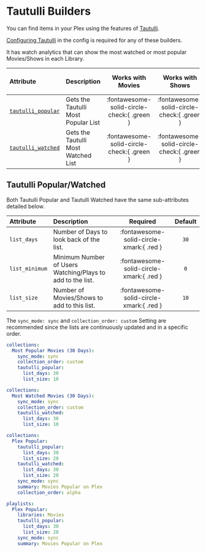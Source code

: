 # Tautulli Builders

You can find items in your Plex using the features of [Tautulli](https://tautulli.com/).

[Configuring Tautulli](../../config/tautulli.md) in the config is required for any of these builders.

It has watch analytics that can show the most watched or most popular Movies/Shows in each Library.

| Attribute                                      | Description                         |             Works with Movies              |              Works with Shows              |    Works with Playlists and Custom Sort    |
|:-----------------------------------------------|:------------------------------------|:------------------------------------------:|:------------------------------------------:|:------------------------------------------:|
| [`tautulli_popular`](#tautulli-popularwatched) | Gets the Tautulli Most Popular List | :fontawesome-solid-circle-check:{ .green } | :fontawesome-solid-circle-check:{ .green } | :fontawesome-solid-circle-check:{ .green } |
| [`tautulli_watched`](#tautulli-popularwatched) | Gets the Tautulli Most Watched List | :fontawesome-solid-circle-check:{ .green } | :fontawesome-solid-circle-check:{ .green } | :fontawesome-solid-circle-check:{ .green } |

## Tautulli Popular/Watched

Both Tautulli Popular and Tautulli Watched have the same sub-attributes detailed below.

| Attribute      | Description                                                |                 Required                 | Default |
|:---------------|:-----------------------------------------------------------|:----------------------------------------:|:-------:|
| `list_days`    | Number of Days to look back of the list.                   | :fontawesome-solid-circle-xmark:{ .red } |  `30`   |
| `list_minimum` | Minimum Number of Users Watching/Plays to add to the list. | :fontawesome-solid-circle-xmark:{ .red } |   `0`   |
| `list_size`    | Number of Movies/Shows to add to this list.                | :fontawesome-solid-circle-xmark:{ .red } |  `10`   |

The `sync_mode: sync` and `collection_order: custom` Setting are recommended since the lists are continuously updated 
and in a specific order. 

```yaml
collections:
  Most Popular Movies (30 Days):
    sync_mode: sync
    collection_order: custom
    tautulli_popular:
      list_days: 30
      list_size: 10
```
```yaml
collections:
  Most Watched Movies (30 Days):
    sync_mode: sync
    collection_order: custom
    tautulli_watched:
      list_days: 30
      list_size: 10
```
```yaml
collections:
  Plex Popular:
    tautulli_popular:
      list_days: 30
      list_size: 20
    tautulli_watched:
      list_days: 30
      list_size: 20
    sync_mode: sync
    summary: Movies Popular on Plex
    collection_order: alpha
```
```yaml
playlists:
  Plex Popular:
    libraries: Movies
    tautulli_popular:
      list_days: 30
      list_size: 20
    sync_mode: sync
    summary: Movies Popular on Plex
```
